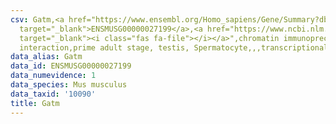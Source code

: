 ```yaml
---
csv: Gatm,<a href="https://www.ensembl.org/Homo_sapiens/Gene/Summary?db=core;g=ENSMUSG00000027199"
  target="_blank">ENSMUSG00000027199</a>,<a href="https://www.ncbi.nlm.nih.gov/pubmed/25450459"
  target="_blank"><i class="fas fa-file"></i></a>",chromatin immunoprecipitation assay,direct
  interaction,prime adult stage, testis, Spermatocyte,,,transcriptional regulation,
data_alias: Gatm
data_id: ENSMUSG00000027199
data_numevidence: 1
data_species: Mus musculus
data_taxid: '10090'
title: Gatm
---
```

